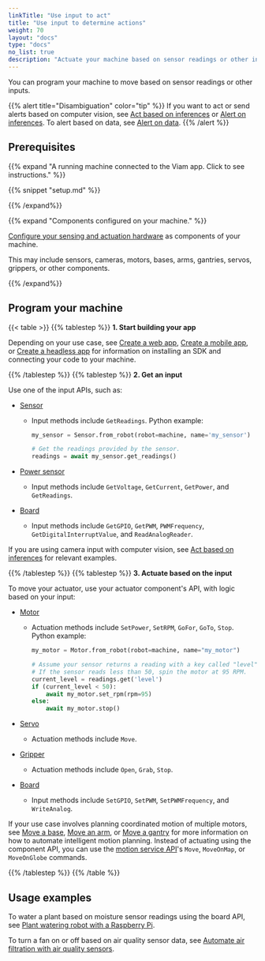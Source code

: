 ```yaml
---
linkTitle: "Use input to act"
title: "Use input to determine actions"
weight: 70
layout: "docs"
type: "docs"
no_list: true
description: "Actuate your machine based on sensor readings or other inputs."
---
```


You can program your machine to move based on sensor readings or other inputs.

{{% alert title="Disambiguation" color="tip" %}}
If you want to act or send alerts based on computer vision, see [Act based on inferences](/data-ai/ai/act/) or [Alert on inferences](/data-ai/ai/alert/).
To alert based on data, see [Alert on data](/data-ai/data/advanced/alert-data/).
{{% /alert %}}

## Prerequisites

{{% expand "A running machine connected to the Viam app. Click to see instructions." %}}

{{% snippet "setup.md" %}}

{{% /expand%}}

{{% expand "Components configured on your machine." %}}

[Configure your sensing and actuation hardware](/operate/get-started/supported-hardware/) as components of your machine.

This may include sensors, cameras, motors, bases, arms, gantries, servos, grippers, or other components.

{{% /expand%}}

## Program your machine

{{< table >}}
{{% tablestep %}}
**1. Start building your app**

Depending on your use case, see [Create a web app](/operate/control/web-app/), [Create a mobile app](/operate/control/mobile-app/), or [Create a headless app](/operate/control/headless-app/) for information on installing an SDK and connecting your code to your machine.

{{% /tablestep %}}
{{% tablestep %}}
**2. Get an input**

Use one of the input APIs, such as:

- [Sensor](/dev/reference/apis/components/sensor/)

  - Input methods include `GetReadings`.
    Python example:

    ```python {class="line-numbers linkable-line-numbers"}
    my_sensor = Sensor.from_robot(robot=machine, name='my_sensor')

    # Get the readings provided by the sensor.
    readings = await my_sensor.get_readings()
    ```

- [Power sensor](/dev/reference/apis/components/power-sensor/)

  - Input methods include `GetVoltage`, `GetCurrent`, `GetPower`, and `GetReadings`.

- [Board](/dev/reference/apis/components/board/)
  - Input methods include `GetGPIO`, `GetPWM`, `PWMFrequency`, `GetDigitalInterruptValue`, and `ReadAnalogReader`.

If you are using camera input with computer vision, see [Act based on inferences](/data-ai/ai/act/) for relevant examples.

{{% /tablestep %}}
{{% tablestep %}}
**3. Actuate based on the input**

To move your actuator, use your actuator component's API, with logic based on your input:

- [Motor](/dev/reference/apis/components/motor/)

  - Actuation methods include `SetPower`, `SetRPM`, `GoFor`, `GoTo`, `Stop`.
    Python example:

    ```python {class="line-numbers linkable-line-numbers"}
    my_motor = Motor.from_robot(robot=machine, name="my_motor")

    # Assume your sensor returns a reading with a key called "level"
    # If the sensor reads less than 50, spin the motor at 95 RPM.
    current_level = readings.get('level')
    if (current_level < 50):
        await my_motor.set_rpm(rpm=95)
    else:
        await my_motor.stop()
    ```

- [Servo](/dev/reference/apis/components/servo/)
  - Actuation methods include `Move`.
- [Gripper](/dev/reference/apis/components/gripper/)
  - Actuation methods include `Open`, `Grab`, `Stop`.
- [Board](/dev/reference/apis/components/board/)
  - Input methods include `SetGPIO`, `SetPWM`, `SetPWMFrequency`, and `WriteAnalog`.

If your use case involves planning coordinated motion of multiple motors, see [Move a base](/operate/mobility/move-base/), [Move an arm](/operate/mobility/move-arm/), or [Move a gantry](/operate/mobility/move-gantry/) for more information on how to automate intelligent motion planning.
Instead of actuating using the component API, you can use the [motion service API](/dev/reference/apis/services/motion/)'s `Move`, `MoveOnMap`, or `MoveOnGlobe` commands.

{{% /tablestep %}}
{{% /table %}}

## Usage examples

To water a plant based on moisture sensor readings using the board API, see [Plant watering robot with a Raspberry Pi](/tutorials/projects/make-a-plant-watering-robot/).

To turn a fan on or off based on air quality sensor data, see [Automate air filtration with air quality sensors](https://codelabs.viam.com/guide/air-quality/index.html?index=..%2F..index#0).
